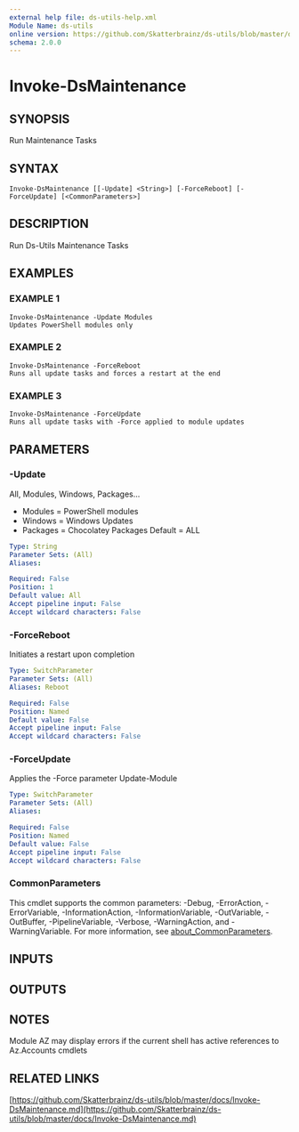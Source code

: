 ```yaml
---
external help file: ds-utils-help.xml
Module Name: ds-utils
online version: https://github.com/Skatterbrainz/ds-utils/blob/master/docs/Invoke-DsMaintenance.md
schema: 2.0.0
---
```


# Invoke-DsMaintenance

## SYNOPSIS
Run Maintenance Tasks

## SYNTAX

```
Invoke-DsMaintenance [[-Update] <String>] [-ForceReboot] [-ForceUpdate] [<CommonParameters>]
```

## DESCRIPTION
Run Ds-Utils Maintenance Tasks

## EXAMPLES

### EXAMPLE 1
```
Invoke-DsMaintenance -Update Modules
Updates PowerShell modules only
```

### EXAMPLE 2
```
Invoke-DsMaintenance -ForceReboot
Runs all update tasks and forces a restart at the end
```

### EXAMPLE 3
```
Invoke-DsMaintenance -ForceUpdate
Runs all update tasks with -Force applied to module updates
```

## PARAMETERS

### -Update
All, Modules, Windows, Packages...
* Modules = PowerShell modules
* Windows = Windows Updates
* Packages = Chocolatey Packages
Default = ALL

```yaml
Type: String
Parameter Sets: (All)
Aliases:

Required: False
Position: 1
Default value: All
Accept pipeline input: False
Accept wildcard characters: False
```

### -ForceReboot
Initiates a restart upon completion

```yaml
Type: SwitchParameter
Parameter Sets: (All)
Aliases: Reboot

Required: False
Position: Named
Default value: False
Accept pipeline input: False
Accept wildcard characters: False
```

### -ForceUpdate
Applies the -Force parameter Update-Module

```yaml
Type: SwitchParameter
Parameter Sets: (All)
Aliases:

Required: False
Position: Named
Default value: False
Accept pipeline input: False
Accept wildcard characters: False
```

### CommonParameters
This cmdlet supports the common parameters: -Debug, -ErrorAction, -ErrorVariable, -InformationAction, -InformationVariable, -OutVariable, -OutBuffer, -PipelineVariable, -Verbose, -WarningAction, and -WarningVariable. For more information, see [about_CommonParameters](http://go.microsoft.com/fwlink/?LinkID=113216).

## INPUTS

## OUTPUTS

## NOTES
Module AZ may display errors if the current shell has active references to Az.Accounts cmdlets

## RELATED LINKS

[https://github.com/Skatterbrainz/ds-utils/blob/master/docs/Invoke-DsMaintenance.md](https://github.com/Skatterbrainz/ds-utils/blob/master/docs/Invoke-DsMaintenance.md)

